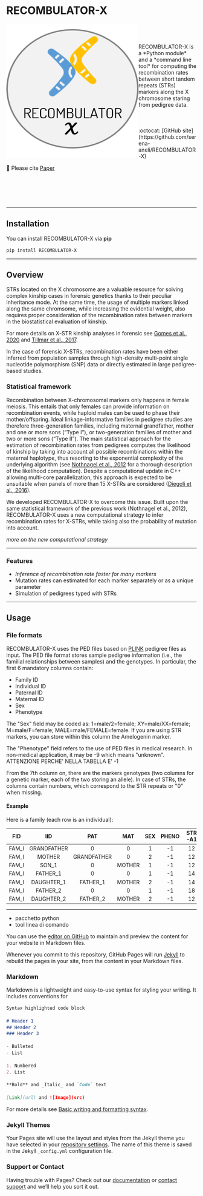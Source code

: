 # RECOMBULATOR-X

<p align="center">
  <img align="left" width="350" height="350" src="docs/assets/images/LOGO.png">
</p>
<br/>
<br/>
<br/>
RECOMBULATOR-X is a *Python module* and a *command line tool* for computing the recombination rates between short tandem repeats (STRs) markers along the X chromosome staring from pedigree data.
<br/>
<br/>
<br/>
<br/>
:octocat: [GitHub site](https://github.com/serena-aneli/RECOMBULATOR-X)

:page_facing_up: Please cite [Paper]()

<br/>
<br/>
<br/>
<br/>

---


## Installation

You can install RECOMBULATOR-X via **pip**

```bash
pip install RECOMBULATOR-X
```

---

## Overview

STRs located on the X chromosome are a valuable resource for solving complex kinship cases in forensic genetics thanks to their peculiar inheritance mode. At the same time, the usage of multiple markers linked along the same chromsome, while increasing the evidential weight, also requires proper consideration of the recombination rates between markers in the biostatistical evaluation of kinship.

For more details on X-STR kinship analyses in forensic see [Gomes et al., 2020](https://www.frontiersin.org/articles/10.3389/fgene.2020.00926/full) and [Tillmar et al., 2017](https://www.sciencedirect.com/science/article/pii/S1872497317301126?via%3Dihub).

In the case of forensic X-STRs, recombination rates have been either inferred from population samples through high-density multi-point single nucleotide polymorphism (SNP) data or directly estimated in large pedigree-based studies.

### Statistical framework

Recombination between X-chromosomal markers only happens in female meiosis. This entails that only females can provide information on recombination events, while haploid males can be used to phase their mother/offspring. Ideal linkage-informative families in pedigree studies are therefore three-generation families, including maternal grandfather, mother and one or more sons (“Type I”), or two-generation families of mother and two or more sons (“Type II”). The main statistical approach for the estimation of recombination rates from pedigrees computes the likelihood of kinship by taking into account all possible recombinations within the maternal haplotype, thus resorting to the exponential complexity of the underlying algorithm (see [Nothnagel et al., 2012](https://www.sciencedirect.com/science/article/pii/S1872497312000713?via%3Dihub) for a thorough description of the likelihood computation). Despite a computational update in C++ allowing multi-core parallelization, this approach is expected to be unsuitable when panels of more than 15 X-STRs are considered ([Diegoli et al., 2016](https://www.sciencedirect.com/science/article/pii/S1872497316301247?via%3Dihub)).

We developed RECOMBULATOR-X to overcome this issue. Built upon the same statistical framework of the previous work (Nothnagel et al., 2012), RECOMBULATOR-X uses a new computational strategy to infer recombination rates for X-STRs, while taking also the probability of mutation into account. 

*more on the new computational strategy*

---

### Features

- *Inference of recombination rate faster for many markers*
- Mutation rates can estimated for each marker separately or as a unique parameter 
- Simulation of pedigrees typed with STRs

---

## Usage

### File formats

RECOMBULATOR-X uses the PED files based on [PLINK](https://www.cog-genomics.org/plink/) pedigree files as input. The PED file format stores sample pedigree information (i.e., the familial relationships between samples) and the genotypes.
In particular, the first 6 mandatory columns contain: 

* Family ID
* Individual ID
* Paternal ID
* Maternal ID
* Sex
* Phenotype

The "Sex" field may be coded as: 1=male/2=female; XY=male/XX=female; M=male/F=female; MALE=male/FEMALE=female. If you are using STR markers, you can store within this column the Amelogenin marker. 

The "Phenotype" field refers to the use of PED files in medical research. In non-medical application, it may be -9 which means "unknown".  ATTENZIONE PERCHE' NELLA TABELLA E' -1
        
From the 7th column on, there are the markers genotypes (two columns for a genetic marker, each of the two storing an allele). In case of STRs, the columns contain  numbers, which correspond to the STR repeats or "0" when missing. 

#### Example

Here is a family (each row is an individual):

| **FID** |   **IID**   |   **PAT**   | **MAT** | **SEX** | **PHENO** | **STR-A1** | **STR-A2** | **STR-A1** | **STR-A2** | **STR-A1** | **STR-A2** |
|:-------:|:-----------:|:-----------:|:-------:|:-------:|:---------:|:----------:|:----------:|:----------:|:----------:|:----------:|:----------:|
| FAM_I | GRANDFATHER | 0           | 0       | 1       | -1        | 12         | 0          | 29         | 0          | 39         | 0          |
| FAM_I | MOTHER      | GRANDFATHER | 0       | 2       | -1        | 12         | 16         | 27         | 29         | 34         | 39         |
| FAM_I | SON_1       | 0           | MOTHER  | 1       | -1        | 12         | 0          | 29         | 0          | 34         | 0          |
| FAM_I | FATHER_1    | 0           | 0       | 1       | -1        | 14         | 0          | 21         | 0          | 37         | 0          |
| FAM_I | DAUGHTER_1  | FATHER_1    | MOTHER  | 2       | -1        | 14         | 16         | 21         | 27         | 34         | 37         |
| FAM_I | FATHER_2    | 0           | 0       | 1       | -1        | 18         | 0          | 25         | 0          | 36         | 0          |
| FAM_I | DAUGHTER_2  | FATHER_2    | MOTHER  | 2       | -1        | 12         | 18         | 25         | 29         | 36         | 39         |

---


- pacchetto python
- tool linea di comando







You can use the [editor on GitHub](https://github.com/bioserenina/bioserenina.github.io/edit/main/README.md) to maintain and preview the content for your website in Markdown files.

Whenever you commit to this repository, GitHub Pages will run [Jekyll](https://jekyllrb.com/) to rebuild the pages in your site, from the content in your Markdown files.

### Markdown

Markdown is a lightweight and easy-to-use syntax for styling your writing. It includes conventions for

```markdown
Syntax highlighted code block

# Header 1
## Header 2
### Header 3

- Bulleted
- List

1. Numbered
2. List

**Bold** and _Italic_ and `Code` text

[Link](url) and ![Image](src)
```

For more details see [Basic writing and formatting syntax](https://docs.github.com/en/github/writing-on-github/getting-started-with-writing-and-formatting-on-github/basic-writing-and-formatting-syntax).

### Jekyll Themes

Your Pages site will use the layout and styles from the Jekyll theme you have selected in your [repository settings](https://github.com/bioserenina/bioserenina.github.io/settings/pages). The name of this theme is saved in the Jekyll `_config.yml` configuration file.

### Support or Contact

Having trouble with Pages? Check out our [documentation](https://docs.github.com/categories/github-pages-basics/) or [contact support](https://support.github.com/contact) and we’ll help you sort it out.
